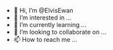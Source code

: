 - 👋 Hi, I’m @ElvisEwan
- 👀 I’m interested in ...
- 🌱 I’m currently learning ...
- 💞️ I’m looking to collaborate on ...
- 📫 How to reach me ...

<!---
ElvisEwan/ElvisEwan is a ✨ special ✨ repository because its `README.md` (this file) appears on your GitHub profile.
You can click the Preview link to take a look at your changes.
--->
